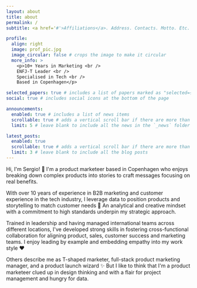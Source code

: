 ```yaml
---
layout: about
title: about
permalink: /
subtitle: <a href='#'>Affiliations</a>. Address. Contacts. Motto. Etc.

profile:
  align: right
  image: prof_pic.jpg
  image_circular: false # crops the image to make it circular
  more_info: >
    <p>10+ Years in Marketing <br />
    ENFJ-T Leader <br />
    Specialised in Tech <br />
    Based in Copenhagen</p>

selected_papers: true # includes a list of papers marked as "selected={true}"
social: true # includes social icons at the bottom of the page

announcements:
  enabled: true # includes a list of news items
  scrollable: true # adds a vertical scroll bar if there are more than 3 news items
  limit: 5 # leave blank to include all the news in the `_news` folder

latest_posts:
  enabled: true
  scrollable: true # adds a vertical scroll bar if there are more than 3 new posts items
  limit: 3 # leave blank to include all the blog posts
---
```


Hi, I'm Sergio! 👋 I'm a product marketeer based in Copenhagen who enjoys breaking down complex products into stories to craft messages focusing on real benefits. 

With over 10 years of experience in B2B marketing and customer experience in the tech industry, I leverage data to position products and storytelling to match customer needs 🚀 An analytical and creative mindset with a commitment to high standards underpin my strategic approach.

Trained in leadership and having managed international teams across different locations, I've developed strong skills in fostering cross-functional collaboration for aligning product, sales, customer success and marketing teams. I enjoy leading by example and embedding empathy into my work style ❤️

Others describe me as T-shaped marketer, full-stack product marketing manager, and a product launch wizard ✨ But I like to think that I'm a product marketeer clued up in design thinking and with a flair for project management and hungry for data.